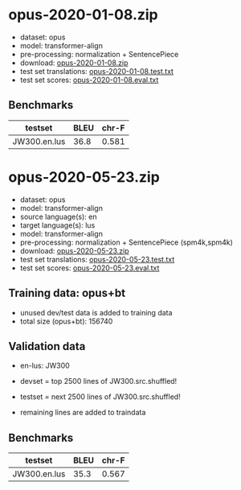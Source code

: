 # opus-2020-01-08.zip

* dataset: opus
* model: transformer-align
* pre-processing: normalization + SentencePiece
* download: [opus-2020-01-08.zip](https://object.pouta.csc.fi/OPUS-MT-models/en-lus/opus-2020-01-08.zip)
* test set translations: [opus-2020-01-08.test.txt](https://object.pouta.csc.fi/OPUS-MT-models/en-lus/opus-2020-01-08.test.txt)
* test set scores: [opus-2020-01-08.eval.txt](https://object.pouta.csc.fi/OPUS-MT-models/en-lus/opus-2020-01-08.eval.txt)

## Benchmarks

| testset               | BLEU  | chr-F |
|-----------------------|-------|-------|
| JW300.en.lus 	| 36.8 	| 0.581 |

# opus-2020-05-23.zip

* dataset: opus
* model: transformer-align
* source language(s): en
* target language(s): lus
* model: transformer-align
* pre-processing: normalization + SentencePiece (spm4k,spm4k)
* download: [opus-2020-05-23.zip](https://object.pouta.csc.fi/OPUS-MT-models/en-lus/opus-2020-05-23.zip)
* test set translations: [opus-2020-05-23.test.txt](https://object.pouta.csc.fi/OPUS-MT-models/en-lus/opus-2020-05-23.test.txt)
* test set scores: [opus-2020-05-23.eval.txt](https://object.pouta.csc.fi/OPUS-MT-models/en-lus/opus-2020-05-23.eval.txt)

## Training data:  opus+bt

* unused dev/test data is added to training data
* total size (opus+bt): 156740


## Validation data

* en-lus: JW300

* devset = top 2500  lines of JW300.src.shuffled!
* testset = next 2500  lines of JW300.src.shuffled!
* remaining lines are added to traindata

## Benchmarks

| testset               | BLEU  | chr-F |
|-----------------------|-------|-------|
| JW300.en.lus 	| 35.3 	| 0.567 |

